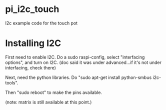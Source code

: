 # pi_i2c_touch
I2c example code for the touch pot

# Installing I2C
First need to enable I2C.  Do a sudo raspi-config, select "interfacing options", and turn on I2C.  (doc said it was under advanced...if it's not under interfacing, check there)

Next, need the python libraries.  Do "sudo apt-get install python-smbus i2c-tools". 

Then "sudo reboot" to make the pins available.

(note:  matrix is still available at this point.)
